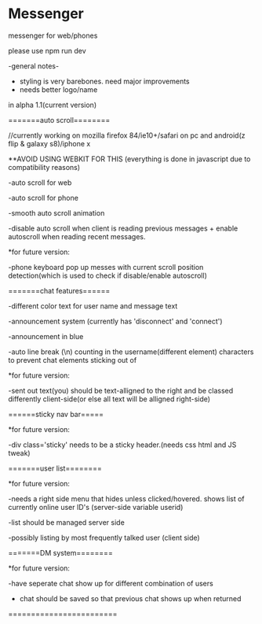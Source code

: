 # Messenger
messenger for web/phones

please use npm run dev

-general notes-

- styling is very barebones. need major improvements
- needs better logo/name


in alpha 1.1(current version)

=======auto scroll========

//currently working on mozilla firefox 84/ie10+/safari on pc and android(z flip & galaxy s8)/iphone x

**AVOID USING WEBKIT FOR THIS (everything is done in javascript due to compatibility reasons)

-auto scroll for web

-auto scroll for phone

-smooth auto scroll animation

-disable auto scroll when client is reading previous messages + enable autoscroll when reading recent messages.

*for future version:

-phone keyboard pop up messes with current scroll position detection(which is used to check if disable/enable autoscroll)

=======chat features======

-different color text for user name and message text

-announcement system (currently has 'disconnect' and 'connect')

-announcement in blue

-auto line break (\n) counting in the username(different element) characters to prevent chat elements sticking out of <div>

*for future version:

-sent out text(you) should be text-alligned to the right and be classed differently client-side(or else all text will be alligned right-side)

======sticky nav bar=====

*for future version:

-div class='sticky' needs to be a sticky header.(needs css html and JS tweak)

=======user list========

*for future version:

-needs a right side menu that hides unless clicked/hovered. shows list of currently online user ID's (server-side variable userid)

-list should be managed server side

-possibly listing by most frequently talked user (client side)

=======DM system========

*for future version:

-have seperate chat show up for different combination of users

- chat should be saved so that previous chat shows up when returned

========================

